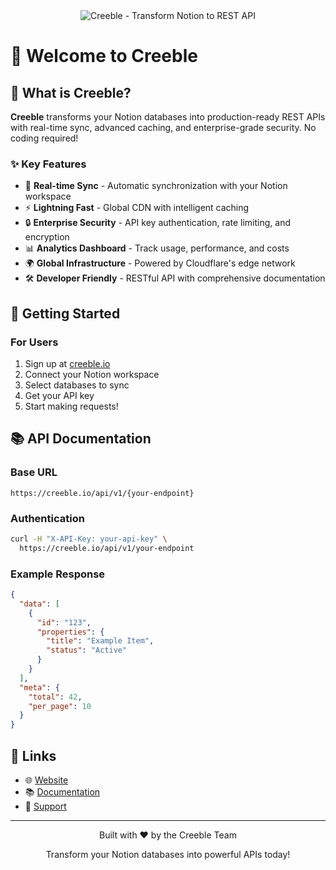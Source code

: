 <div align="center">
  <img src="https://creeble.io/images/og-image.png" alt="Creeble - Transform Notion to REST API"/>
</div>

# 👋 Welcome to Creeble

## 🚀 What is Creeble?

**Creeble** transforms your Notion databases into production-ready REST APIs with real-time sync, advanced caching, and enterprise-grade security. No coding required!

### ✨ Key Features

- 🔄 **Real-time Sync** - Automatic synchronization with your Notion workspace
- ⚡ **Lightning Fast** - Global CDN with intelligent caching
- 🔒 **Enterprise Security** - API key authentication, rate limiting, and encryption
- 📊 **Analytics Dashboard** - Track usage, performance, and costs
- 🌍 **Global Infrastructure** - Powered by Cloudflare's edge network
- 🛠️ **Developer Friendly** - RESTful API with comprehensive documentation

## 🚀 Getting Started

### For Users
1. Sign up at [creeble.io](https://creeble.io)
2. Connect your Notion workspace
3. Select databases to sync
4. Get your API key
5. Start making requests!

## 📚 API Documentation

### Base URL
```
https://creeble.io/api/v1/{your-endpoint}
```

### Authentication
```bash
curl -H "X-API-Key: your-api-key" \
  https://creeble.io/api/v1/your-endpoint
```

### Example Response
```json
{
  "data": [
    {
      "id": "123",
      "properties": {
        "title": "Example Item",
        "status": "Active"
      }
    }
  ],
  "meta": {
    "total": 42,
    "per_page": 10
  }
}
```

## 🔗 Links

- 🌐 [Website](https://creeble.io)
- 📚 [Documentation](https://creeble.io/documentation)
- 💬 [Support](https://creeble.io/contact)

---

<div align="center">
  <p>Built with ❤️ by the Creeble Team</p>
  <p>Transform your Notion databases into powerful APIs today!</p>
</div>
